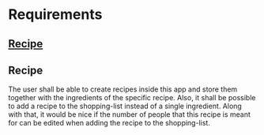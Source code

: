 # Requirements

## [Recipe](#recipe)


## Recipe

The user shall be able to create recipes inside this app and store them together with the ingredients of the specific recipe.
Also, it shall be possible to add a recipe to the shopping-list instead of a single ingredient. Along with that, it would be nice if the 
 number of people that this recipe is meant for can be edited when adding the recipe to the shopping-list.
